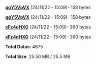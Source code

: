 [**qgY5VpVX**](/data/qgY5VpVX.txt) (24/11/22 - 15:09)- 158 bytes

[**qgY5VpVX**](/data/qgY5VpVX.txt) (24/11/22 - 15:09)- 158 bytes

[**xFz4qHXG**](/data/xFz4qHXG.txt) (24/11/22 - 15:09)- 360 bytes

[**xFz4qHXG**](/data/xFz4qHXG.txt) (24/11/22 - 15:09)- 360 bytes

**Total Datas**: 4675

**Total Size**: 25.50 MB / 25.5 MB